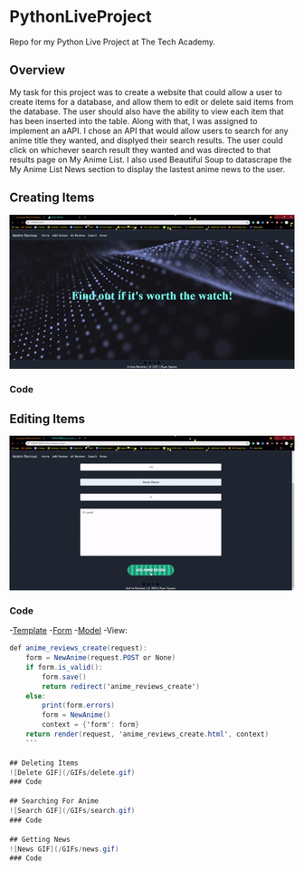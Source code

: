 # PythonLiveProject
Repo for my Python Live Project at The Tech Academy.

## Overview
My task for this project was to create a website that could allow a user to create items for a database, and allow them to edit or delete said items from the database. The user should also have the ability to view each item that has been inserted into the table. Along with that, I was assigned to implement an aAPI. I chose an API that would allow users to search for any anime title they wanted, and displyed their search results. The user could click on whichever search result they wanted and was directed to that results page on My Anime List. I also used Beautiful Soup to datascrape the My Anime List News section to display the lastest anime news to the user.

## Creating Items
![Create GIF](/GIFs/create.gif)
### Code

## Editing Items
![Edit GIF](/GIFs/edit.gif)
### Code
-[Template](https://github.com/ryanwspears/PythonLiveProject/blob/main/AnimeReviews/AnimeReviews/templates/anime_reviews_create.html)
-[Form](https://github.com/ryanwspears/PythonLiveProject/blob/main/AnimeReviews/AnimeReviews/forms.py)
-[Model](https://github.com/ryanwspears/PythonLiveProject/blob/main/AnimeReviews/AnimeReviews/models.py)
-View:
```cs
def anime_reviews_create(request):
    form = NewAnime(request.POST or None)
    if form.is_valid():
        form.save()
        return redirect('anime_reviews_create')
    else:
        print(form.errors)
        form = NewAnime()
        context = {'form': form}
    return render(request, 'anime_reviews_create.html', context)
    ```

## Deleting Items
![Delete GIF](/GIFs/delete.gif)
### Code

## Searching For Anime
![Search GIF](/GIFs/search.gif)
### Code

## Getting News
![News GIF](/GIFs/news.gif)
### Code
